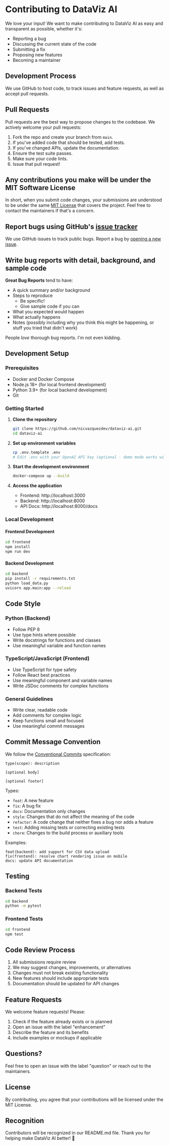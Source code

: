 # Contributing to DataViz AI

We love your input! We want to make contributing to DataViz AI as easy and transparent as possible, whether it's:

- Reporting a bug
- Discussing the current state of the code
- Submitting a fix
- Proposing new features
- Becoming a maintainer

## Development Process

We use GitHub to host code, to track issues and feature requests, as well as accept pull requests.

## Pull Requests

Pull requests are the best way to propose changes to the codebase. We actively welcome your pull requests:

1. Fork the repo and create your branch from `main`.
2. If you've added code that should be tested, add tests.
3. If you've changed APIs, update the documentation.
4. Ensure the test suite passes.
5. Make sure your code lints.
6. Issue that pull request!

## Any contributions you make will be under the MIT Software License

In short, when you submit code changes, your submissions are understood to be under the same [MIT License](http://choosealicense.com/licenses/mit/) that covers the project. Feel free to contact the maintainers if that's a concern.

## Report bugs using GitHub's [issue tracker](https://github.com/nicvazquezdev/dataviz-ai/issues)

We use GitHub issues to track public bugs. Report a bug by [opening a new issue](https://github.com/nicvazquezdev/dataviz-ai/issues/new).

## Write bug reports with detail, background, and sample code

**Great Bug Reports** tend to have:

- A quick summary and/or background
- Steps to reproduce
  - Be specific!
  - Give sample code if you can
- What you expected would happen
- What actually happens
- Notes (possibly including why you think this might be happening, or stuff you tried that didn't work)

People _love_ thorough bug reports. I'm not even kidding.

## Development Setup

### Prerequisites

- Docker and Docker Compose
- Node.js 18+ (for local frontend development)
- Python 3.9+ (for local backend development)
- Git

### Getting Started

1. **Clone the repository**

   ```bash
   git clone https://github.com/nicvazquezdev/dataviz-ai.git
   cd dataviz-ai
   ```

2. **Set up environment variables**

   ```bash
   cp .env.template .env
   # Edit .env with your OpenAI API key (optional - demo mode works without it)
   ```

3. **Start the development environment**

   ```bash
   docker-compose up --build
   ```

4. **Access the application**
   - Frontend: http://localhost:3000
   - Backend: http://localhost:8000
   - API Docs: http://localhost:8000/docs

### Local Development

#### Frontend Development

```bash
cd frontend
npm install
npm run dev
```

#### Backend Development

```bash
cd backend
pip install -r requirements.txt
python load_data.py
uvicorn app.main:app --reload
```

## Code Style

### Python (Backend)

- Follow PEP 8
- Use type hints where possible
- Write docstrings for functions and classes
- Use meaningful variable and function names

### TypeScript/JavaScript (Frontend)

- Use TypeScript for type safety
- Follow React best practices
- Use meaningful component and variable names
- Write JSDoc comments for complex functions

### General Guidelines

- Write clear, readable code
- Add comments for complex logic
- Keep functions small and focused
- Use meaningful commit messages

## Commit Message Convention

We follow the [Conventional Commits](https://www.conventionalcommits.org/) specification:

```
type(scope): description

[optional body]

[optional footer]
```

Types:

- `feat`: A new feature
- `fix`: A bug fix
- `docs`: Documentation only changes
- `style`: Changes that do not affect the meaning of the code
- `refactor`: A code change that neither fixes a bug nor adds a feature
- `test`: Adding missing tests or correcting existing tests
- `chore`: Changes to the build process or auxiliary tools

Examples:

```
feat(backend): add support for CSV data upload
fix(frontend): resolve chart rendering issue on mobile
docs: update API documentation
```

## Testing

### Backend Tests

```bash
cd backend
python -m pytest
```

### Frontend Tests

```bash
cd frontend
npm test
```

## Code Review Process

1. All submissions require review
2. We may suggest changes, improvements, or alternatives
3. Changes must not break existing functionality
4. New features should include appropriate tests
5. Documentation should be updated for API changes

## Feature Requests

We welcome feature requests! Please:

1. Check if the feature already exists or is planned
2. Open an issue with the label "enhancement"
3. Describe the feature and its benefits
4. Include examples or mockups if applicable

## Questions?

Feel free to open an issue with the label "question" or reach out to the maintainers.

## License

By contributing, you agree that your contributions will be licensed under the MIT License.

## Recognition

Contributors will be recognized in our README.md file. Thank you for helping make DataViz AI better! 🎉

